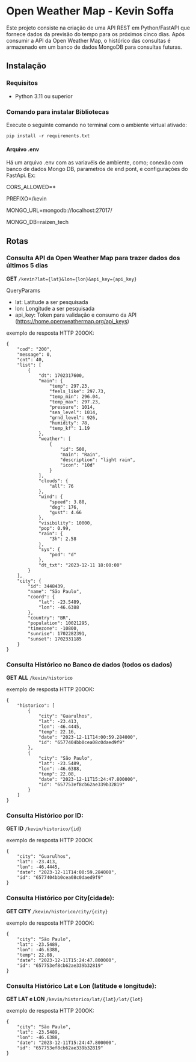 # Open Weather Map - Kevin Soffa

Este projeto consiste na criação de uma API REST em Python/FastAPI que fornece dados da previsão do tempo para os próximos cinco dias. Após consumir a API da Open Weather Map, o histórico das consultas é armazenado em um banco de dados MongoDB para consultas futuras.

## Instalação
### Requisitos
- Python 3.11 ou superior

### Comando para instalar Bibliotecas
Execute o seguinte comando no terminal com o ambiente virtual ativado:
```
pip install -r requirements.txt
```


#### Arquivo .env
Há um arquivo .env com as variavéis de ambiente, como; conexão com banco de dados Mongo DB, parametros de end pont, e configurações do FastApi. Ex:

CORS_ALLOWED=*

PREFIXO=/kevin

MONGO_URL=mongodb://localhost:27017/

MONGO_DB=raizen_tech

## Rotas
### Consulta API da Open Weather Map para trazer dados dos últimos 5 dias
**GET** ```/kevin?lat={lat}&lon={lon}&api_key={api_key}```

QueryParams
- lat: Latitude a ser pesquisada
- lon: Longitude a ser pesquisada
- api_key: Token para validação e consumo da API (https://home.openweathermap.org/api_keys)

exemplo de resposta HTTP 200OK:
```
{
    "cod": "200",
    "message": 0,
    "cnt": 40,
    "list": [
        {
            "dt": 1702317600,
            "main": {
                "temp": 297.23,
                "feels_like": 297.73,
                "temp_min": 296.04,
                "temp_max": 297.23,
                "pressure": 1014,
                "sea_level": 1014,
                "grnd_level": 926,
                "humidity": 78,
                "temp_kf": 1.19
            },
            "weather": [
                {
                    "id": 500,
                    "main": "Rain",
                    "description": "light rain",
                    "icon": "10d"
                }
            ],
            "clouds": {
                "all": 76
            },
            "wind": {
                "speed": 3.88,
                "deg": 176,
                "gust": 4.66
            },
            "visibility": 10000,
            "pop": 0.99,
            "rain": {
                "3h": 2.58
            },
            "sys": {
                "pod": "d"
            },
            "dt_txt": "2023-12-11 18:00:00"
        }   
    ],
    "city": {
        "id": 3448439,
        "name": "São Paulo",
        "coord": {
            "lat": -23.5489,
            "lon": -46.6388
        },
        "country": "BR",
        "population": 10021295,
        "timezone": -10800,
        "sunrise": 1702282391,
        "sunset": 1702331185
    }
}
```

### Consulta Histórico no Banco de dados (todos os dados)
**GET ALL** ```/kevin/historico```

exemplo de resposta HTTP 200OK:
```
{
    "historico": [
        {
            "city": "Guarulhos",
            "lat": -23.413,
            "lon": -46.4445,
            "temp": 22.16,
            "date": "2023-12-11T14:00:59.284000",
            "id": "6577404bb0cea08c0daed9f9"
        },
        {
            "city": "São Paulo",
            "lat": -23.5489,
            "lon": -46.6388,
            "temp": 22.08,
            "date": "2023-12-11T15:24:47.800000",
            "id": "657753ef8cb62ae339b32819"
        }
    ]
}
```

### Consulta Histórico por ID:
**GET ID** ```/kevin/historico/{id}```

exemplo de resposta HTTP 200OK  
```
{
    "city": "Guarulhos",
    "lat": -23.413,
    "lon": -46.4445,
    "date": "2023-12-11T14:00:59.284000",
    "id": "6577404bb0cea08c0daed9f9"
}
```

### Consulta Histórico por City(cidade):
**GET CITY** ```/kevin/historico/city/{city}```

exemplo de resposta HTTP 200OK:
```
{
    "city": "São Paulo",
    "lat": -23.5489,
    "lon": -46.6388,
    "temp": 22.08,
    "date": "2023-12-11T15:24:47.800000",
    "id": "657753ef8cb62ae339b32819"
}
```

### Consulta Histórico Lat e Lon (latitude e longitude):
**GET LAT e LON** ```/kevin/historico/lat/{lat}/lot/{lot}```

exemplo de resposta HTTP 200OK:
```
{
    "city": "São Paulo",
    "lat": -23.5489,
    "lon": -46.6388,
    "date": "2023-12-11T15:24:47.800000",
    "id": "657753ef8cb62ae339b32819"
}
```
